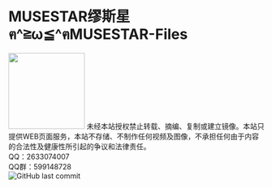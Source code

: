 ﻿# MUSESTAR缪斯星ฅ^≧ω≦^ฅMUSESTAR-Files
<img src="https://www.musestar.cc/files/thumbnail.jpg" style="image-rendering: pixelated;width:150px">
未经本站授权禁止转载、摘编、复制或建立镜像。本站只提供WEB页面服务，本站不存储、不制作任何视频及图像，不承担任何由于内容的合法性及健康性所引起的争议和法律责任。<br>
QQ：2633074007<br>
QQ群：599148728<br>
<img alt="GitHub last commit" src="https://img.shields.io/github/last-commit/MUSESTAR-Files/animation">
